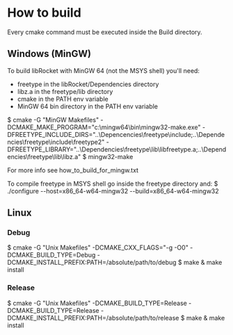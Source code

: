 # How to build

Every cmake command must be executed inside the Build directory.

## Windows (MinGW)

To build libRocket with MinGW 64 (not the MSYS shell) you'll need:
* freetype in the libRocket/Dependencies directory
* libz.a in the freetype/lib directory
* cmake in the PATH env variable
* MinGW 64 bin directory in the PATH env variable

$ cmake -G "MinGW Makefiles" -DCMAKE_MAKE_PROGRAM="c:\mingw64\bin\mingw32-make.exe" -DFREETYPE_INCLUDE_DIRS="..\Depencencies\freetype\include;..\Dependencies\freetype\include\freetype2" -DFREETYPE_LIBRARY="..\Dependencies\freetype\lib\libfreetype.a;..\Dependencies\freetype\lib\libz.a"
$ mingw32-make

For more info see how_to_build_for_mingw.txt

To compile freetype in MSYS shell go inside the freetype directory and:
$ ./configure --host=x86_64-w64-mingw32 --build=x86_64-w64-mingw32

## Linux

### Debug
$ cmake -G "Unix Makefiles" -DCMAKE_CXX_FLAGS="-g -O0" -DCMAKE_BUILD_TYPE=Debug -DCMAKE_INSTALL_PREFIX:PATH=/absolute/path/to/debug
$ make & make install

### Release
$ cmake -G "Unix Makefiles" -DCMAKE_BUILD_TYPE=Release -DCMAKE_BUILD_TYPE=Release -DCMAKE_INSTALL_PREFIX:PATH=/absolute/path/to/release
$ make & make install

